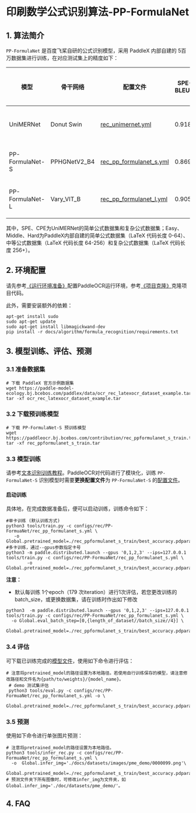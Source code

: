 # 印刷数学公式识别算法-PP-FormulaNet

## 1. 算法简介

`PP-FormulaNet` 是百度飞桨自研的公式识别模型，采用 PaddleX 内部自建的 5百万数据集进行训练，在对应测试集上的精度如下：



| 模型        | 骨干网络       | 配置文件                                                  | SPE-<br/>BLEU↑ | CPE-<br/>BLEU↑  | Easy-<br/>BLEU↑ | Middle-<br/>BLEU↑ | Hard-<br/>BLEU↑| Avg-<br/>BLEU↑ | 下载链接 |
|-----------|------------|------------------|:--------------:|:---------:|:----------:|:----------------:|:---------:|:-----------------:|:-----------------:|
| UniMERNet | Donut Swin | [rec_unimernet.yml](../../../configs/rec/rec_unimernet.yml) |     0.9187  |    0.9252       | 0.8658  |    0.8228   | 0.7740 |     0.8613        |[训练模型](https://paddleocr.bj.bcebos.com/contribution/rec_unimernet_train.tar)|
| PP-FormulaNet-S | PPHGNetV2_B4 | [rec_pp_formulanet_s.yml](../../../configs/rec/PP-FormuaNet/rec_pp_formulanet_s.yml) |    0.8694   |    0.8071       | 0.9294  |    0.9112    | 0.8391 |    0.8712       |[训练模型](https://paddleocr.bj.bcebos.com/contribution/rec_ppformulanet_s_train.tar)|
| PP-FormulaNet-L | Vary_VIT_B | [rec_pp_formulanet_l.yml](../../../configs/rec/PP-FormuaNet/rec_pp_formulanet_l.yml) |     0.9055   |     0.9206       | 0.9392  |     0.9273    | 0.9141 |     0.9213         |[训练模型](https://paddleocr.bj.bcebos.com/contribution/rec_ppformulanet_l_train.tar )|

其中，SPE、CPE为UniMERNet的简单公式数据集和复杂公式数据集；Easy、Middle、Hard为PaddleX内部自建的简单公式数据集（LaTeX 代码长度 0-64）、中等公式数据集（LaTeX 代码长度  64-256）和复杂公式数据集（LaTeX 代码长度  256+）。

## 2. 环境配置
请先参考[《运行环境准备》](../../ppocr/environment.md)配置PaddleOCR运行环境，参考[《项目克隆》](../../ppocr/blog/clone.md)克隆项目代码。

此外，需要安装额外的依赖：
```shell
apt-get install sudo
sudo apt-get update
sudo apt-get install libmagickwand-dev
pip install -r docs/algorithm/formula_recognition/requirements.txt
```

## 3. 模型训练、评估、预测

### 3.1 准备数据集

```shell
# 下载 PaddleX 官方示例数据集
wget https://paddle-model-ecology.bj.bcebos.com/paddlex/data/ocr_rec_latexocr_dataset_example.tar
tar -xf ocr_rec_latexocr_dataset_example.tar
```


### 3.2 下载预训练模型

```shell
# 下载 PP-FormulaNet-S 预训练模型
wget https://paddleocr.bj.bcebos.com/contribution/rec_ppformulanet_s_train.tar 
tar -xf rec_ppformulanet_s_train.tar
```


### 3.3 模型训练

请参考[文本识别训练教程](../../ppocr/model_train/recognition.md)。PaddleOCR对代码进行了模块化，训练 `PP-FormulaNet-S` 识别模型时需要**更换配置文件**为 `PP-FormulaNet-S` 的[配置文件](https://github.com/PaddlePaddle/PaddleOCR/blob/main/configs/rec/PP-FormuaNet/rec_pp_formulanet_s.yml)。

#### 启动训练

具体地，在完成数据准备后，便可以启动训练，训练命令如下：
```shell
#单卡训练 (默认训练方式)
python3 tools/train.py -c configs/rec/PP-FormuaNet/rec_pp_formulanet_s.yml \
   -o Global.pretrained_model=./rec_ppformulanet_s_train/best_accuracy.pdparams
#多卡训练，通过--gpus参数指定卡号
python3 -m paddle.distributed.launch --gpus '0,1,2,3' --ips=127.0.0.1   tools/train.py -c configs/rec/PP-FormuaNet/rec_pp_formulanet_s.yml \
        -o Global.pretrained_model=./rec_ppformulanet_s_train/best_accuracy.pdparams
```

**注意：**

- 默认每训练 1个epoch（179 次iteration）进行1次评估，若您更改训练的batch_size，或更换数据集，请在训练时作出如下修改
```
python3  -m paddle.distributed.launch --gpus '0,1,2,3' --ips=127.0.0.1   tools/train.py -c configs/rec/PP-FormuaNet/rec_pp_formulanet_s.yml \
  -o Global.eval_batch_step=[0,{length_of_dataset//batch_size//4}] \
   Global.pretrained_model=./rec_ppformulanet_s_train/best_accuracy.pdparams
```

### 3.4 评估

可下载已训练完成的[模型文件](https://paddleocr.bj.bcebos.com/contribution/rec_ppformulanet_s_train.tar )，使用如下命令进行评估：

```shell
# 注意将pretrained_model的路径设置为本地路径。若使用自行训练保存的模型，请注意修改路径和文件名为{path/to/weights}/{model_name}。
 # demo 测试集评估
 python3 tools/eval.py -c configs/rec/PP-FormuaNet/rec_pp_formulanet_s.yml -o \
 Global.pretrained_model=./rec_ppformulanet_s_train/best_accuracy.pdparams
```

### 3.5 预测

使用如下命令进行单张图片预测：
```shell
# 注意将pretrained_model的路径设置为本地路径。
python3 tools/infer_rec.py -c configs/rec/PP-FormuaNet/rec_pp_formulanet_s.yml \
  -o  Global.infer_img='./docs/datasets/images/pme_demo/0000099.png'\
   Global.pretrained_model=./rec_ppformulanet_s_train/best_accuracy.pdparams
# 预测文件夹下所有图像时，可修改infer_img为文件夹，如 Global.infer_img='./doc/datasets/pme_demo/'。
```

## 4. FAQ
